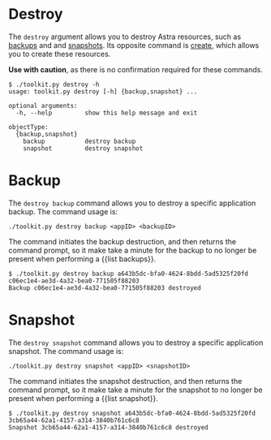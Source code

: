 # Destroy

The `destroy` argument allows you to destroy Astra resources, such as [backups](#backup) and and [snapshots](#snapshot).  Its opposite command is [create](../create/README.md), which allows you to create these resources.

**Use with caution**, as there is no confirmation required for these commands.

```text
$ ./toolkit.py destroy -h
usage: toolkit.py destroy [-h] {backup,snapshot} ...

optional arguments:
  -h, --help         show this help message and exit

objectType:
  {backup,snapshot}
    backup           destroy backup
    snapshot         destroy snapshot
```

# Backup

The `destroy backup` command allows you to destroy a specific application backup.  The command usage is:

```text
./toolkit.py destroy backup <appID> <backupID>
```

The command initiates the backup destruction, and then returns the command prompt, so it make take a minute for the backup to no longer be present when performing a {{list backups}}.

```text
$ ./toolkit.py destroy backup a643b5dc-bfa0-4624-8bdd-5ad5325f20fd c06ec1e4-ae3d-4a32-bea0-771505f88203
Backup c06ec1e4-ae3d-4a32-bea0-771505f88203 destroyed
```

# Snapshot

The `destroy snapshot` command allows you to destroy a specific application snapshot.  The command usage is:

```text
./toolkit.py destroy snapshot <appID> <snapshotID>
```

The command initiates the snapshot destruction, and then returns the command prompt, so it make take a minute for the snapshot to no longer be present when performing a {{list snapshot}}.

```text
$ ./toolkit.py destroy snapshot a643b5dc-bfa0-4624-8bdd-5ad5325f20fd 3cb65a44-62a1-4157-a314-3840b761c6c8
Snapshot 3cb65a44-62a1-4157-a314-3840b761c6c8 destroyed
```
